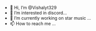 - 👋 Hi, I’m @Vishalyt329
- 👀 I’m interested in discord...
- 🌱 I’m currently working on star music ...
- 📫 How to reach me ...

<!---
Vishalyt329/Vishalyt329 is a ✨ special ✨ repository because its `README.md` (this file) appears on your GitHub profile.
You can click the Preview link to take a look at your changes.
--->
